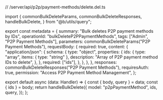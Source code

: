 // /server/api/p2p/payment-methods/delete.del.ts

import {
  commonBulkDeleteParams,
  commonBulkDeleteResponses,
  handleBulkDelete,
} from "@b/utils/query";

export const metadata = {
  summary: "Bulk deletes P2P payment methods by IDs",
  operationId: "bulkDeleteP2PPaymentMethods",
  tags: ["Admin", "P2P Payment Methods"],
  parameters: commonBulkDeleteParams("P2P Payment Methods"),
  requestBody: {
    required: true,
    content: {
      "application/json": {
        schema: {
          type: "object",
          properties: {
            ids: {
              type: "array",
              items: { type: "string" },
              description: "Array of P2P payment method IDs to delete",
            },
          },
          required: ["ids"],
        },
      },
    },
  },
  responses: commonBulkDeleteResponses("P2P Payment Methods"),
  requiresAuth: true,
  permission: "Access P2P Payment Method Management",
};

export default async (data: Handler) => {
  const { body, query } = data;
  const { ids } = body;
  return handleBulkDelete({
    model: "p2pPaymentMethod",
    ids,
    query,
  });
};
